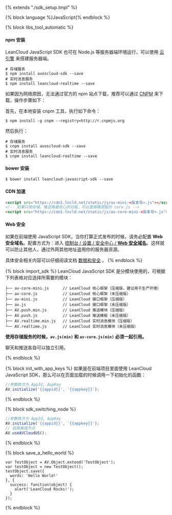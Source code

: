 {% extends "./sdk_setup.tmpl" %}

{% block language %}JavaScript{% endblock %} 

{% block libs_tool_automatic %}
#### npm 安装

LeanCloud JavaScript SDK 也可在 Node.js 等服务器端环境运行，可以使用 [云引擎](leanengine_overview.html) 来搭建服务器端。

```
# 存储服务
$ npm install avoscloud-sdk --save
# 实时消息服务
$ npm install leancloud-realtime --save
```
如果因为网络原因，无法通过官方的 npm 站点下载，推荐可以通过 [CNPM](https://cnpmjs.org/) 来下载，操作步骤如下：

首先，在本地安装 cnpm 工具，执行如下命令：

```
$ npm install -g cnpm --registry=http://r.cnpmjs.org
```

然后执行：

```
# 存储服务
$ cnpm install avoscloud-sdk --save
# 实时消息服务
$ cnpm install leancloud-realtime --save
```

#### bower 安装

```
$ bower install leancloud-javascript-sdk --save
```

#### CDN 加速

```html
<script src="https://cdn1.lncld.net/static/js/av-mini-<版本号>.js"></script>
<!-- 如果只用存储、推送等最核心的功能，可以使用精简版的 core.js -->
<script src="https://cdn1.lncld.net/static/js/av-core-mini-<版本号>.js"></script>
```

#### Web 安全

如果在前端使用 JavaScript SDK，当你打算正式发布的时候，请务必配置 **Web 安全域名**。配置方式为：进入 [控制台 / 设置 / 安全中心 / **Web 安全域名**](/app.html?appid={{appid}}#/security)。这样就可以防止其他人，通过外网其他地址盗用你的服务器资源。

具体安全相关内容可以仔细阅读文档 [数据和安全](data_security.html) 。
{% endblock %}

{% block import_sdk %}
LeanCloud JavaScript SDK 是分模块使用的，可根据下列表格对应选择所需要的模块：

```
├── av-core-mini.js      // LeanCloud 核心框架（压缩版，建议用于生产环境）
├── av-core.js           // LeanCloud 核心框架（未压缩版）
├── av-mini.js           // LeanCloud 接口框架（压缩版）
├── av.js                // LeanCloud 接口框架（未压缩版）
├── AV.push.min.js       // LeanCloud 推送模块（压缩版）
├── AV.push.js           // LeanCloud 推送模板（未压缩版）
├── AV.realtime.min.js   // LeanCloud 实时消息模块（压缩版）
└── AV.realtime.js       // LeanCloud 实时消息模块（未压缩版）
```

**使用存储服务的时候，`av.js(min)` 和 `av-core.js(min)`  必须一起引用。**

聊天和推送各自可以独立引用。

{% endblock %}

{% block init_with_app_keys %}
如果是在前端项目里面使用 LeanCloud JavaScript SDK，那么可以在页面加载的时候调用一下初始化的函数：

```javascript
//参数依次为 AppId, AppKey
AV.initialize('{{appid}}', '{{appkey}}');
```

{% endblock %}

{% block sdk_switching_node %}
```javascript
//参数依次为 AppId, AppKey
AV.initialize('{{appid}}', '{{appkey}}');
// 启用美国节点
AV.useAVCloudUS();
```
{% endblock %}


{% block save_a_hello_world %}
```
var TestObject = AV.Object.extend('TestObject');
var testObject = new TestObject();
testObject.save({
  words: 'Hello World!'
}, {
  success: function(object) {
    alert('LeanCloud Rocks!');
  }
});
```
{% endblock %}
